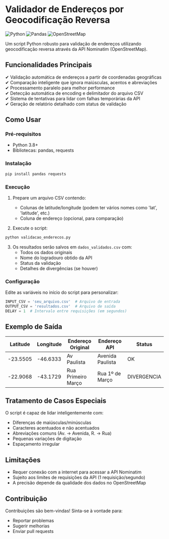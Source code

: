 # Validador de Endereços por Geocodificação Reversa

![Python](https://img.shields.io/badge/Python-3.8%2B-blue)
![Pandas](https://img.shields.io/badge/Pandas-1.3%2B-orange)
![OpenStreetMap](https://img.shields.io/badge/OpenStreetMap-Nominatim-lightgreen)

Um script Python robusto para validação de endereços utilizando geocodificação reversa através da API Nominatim (OpenStreetMap).

## Funcionalidades Principais

✔ Validação automática de endereços a partir de coordenadas geográficas  
✔ Comparação inteligente que ignora maiúsculas, acentos e abreviações  
✔ Processamento paralelo para melhor performance  
✔ Detecção automática de encoding e delimitador do arquivo CSV  
✔ Sistema de tentativas para lidar com falhas temporárias da API  
✔ Geração de relatório detalhado com status de validação  

## Como Usar

### Pré-requisitos
- Python 3.8+
- Bibliotecas: pandas, requests

### Instalação
```bash
pip install pandas requests
```

### Execução
1. Prepare um arquivo CSV contendo:
   - Colunas de latitude/longitude (podem ter vários nomes como 'lat', 'latitude', etc.)
   - Coluna de endereço (opcional, para comparação)

2. Execute o script:
```bash
python validacao_enderecos.py
```

3. Os resultados serão salvos em `dados_validados.csv` com:
   - Todos os dados originais
   - Nome do logradouro obtido da API
   - Status da validação
   - Detalhes de divergências (se houver)

### Configuração
Edite as variáveis no início do script para personalizar:
```python
INPUT_CSV = 'seu_arquivo.csv'  # Arquivo de entrada
OUTPUT_CSV = 'resultados.csv'  # Arquivo de saída
DELAY = 1  # Intervalo entre requisições (em segundos)
```

## Exemplo de Saída

| Latitude | Longitude | Endereço Original | Endereço API | Status     |
|----------|-----------|--------------------|--------------|------------|
| -23.5505 | -46.6333  | Av Paulista         | Avenida Paulista | OK       |
| -22.9068 | -43.1729  | Rua Primeiro Março  | Rua 1º de Março | DIVERGENCIA |

## Tratamento de Casos Especiais

O script é capaz de lidar inteligentemente com:
- Diferenças de maiúsculas/minúsculas
- Caracteres acentuados e não acentuados
- Abreviações comuns (Av. → Avenida, R. → Rua)
- Pequenas variações de digitação
- Espaçamento irregular

## Limitações

- Requer conexão com a internet para acessar a API Nominatim
- Sujeito aos limites de requisições da API (1 requisição/segundo)
- A precisão depende da qualidade dos dados no OpenStreetMap

## Contribuição

Contribuições são bem-vindas! Sinta-se à vontade para:
- Reportar problemas
- Sugerir melhorias
- Enviar pull requests

